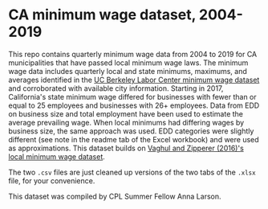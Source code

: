 # CA minimum wage dataset, 2004-2019

This repo contains quarterly minimum wage data from 2004 to 2019 for CA municipalities that have passed local minimum wage laws. The  minimum wage data includes quarterly local and state minimums, maximums, and averages identified in the [UC Berkeley Labor Center minimum wage dataset](https://laborcenter.berkeley.edu/inventory-of-us-city-and-county-minimum-wage-ordinances/) and corroborated with available city information. Starting in 2017, California's state minimum wage differed for businesses with fewer than or equal to 25 employees  and businesses with 26+ employees. Data from EDD on business size and total employment have been used to estimate the average prevailing wage. When local minimums had differing  wages by business size, the same approach was used. EDD categories were slightly different (see note in the readme tab of the Excel workbook) and were used as approximations. This dataset builds on [Vaghul and Zipperer (2016)'s local minimum wage dataset](https://equitablegrowth.org/working-papers/historical-state-and-sub-state-minimum-wage-data/).

The two `.csv` files are just cleaned up versions of the two tabs of the `.xlsx` file, for your convenience.

This dataset was compiled by CPL Summer Fellow Anna Larson.